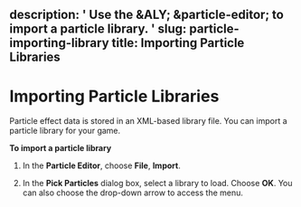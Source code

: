 description: ' Use the &ALY; &particle-editor; to import a particle library. '
slug: particle-importing-library
title: Importing Particle Libraries
---
# Importing Particle Libraries<a name="particle-importing-library"></a>

Particle effect data is stored in an XML\-based library file\. You can import a particle library for your game\.

**To import a particle library**

1. In the **Particle Editor**, choose **File**, **Import**\.

1. In the **Pick Particles** dialog box, select a library to load\. Choose **OK**\. You can also choose the drop\-down arrow to access the menu\.